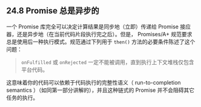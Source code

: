 ## 24.8 Promise 总是异步的

一个 Promise 库完全可以决定计算结果是同步地（立即）传递给 Promise 接应器，还是异步地（在当前代码片段执行完之后）。但是， Promises/A+ 规范要求总是使用后一种执行模式。规范通过下列用于 `then()` 方法的必要条件陈述了这个问题：

> `onFulfilled` 或 `onRejected` 一定不能被调用，直到执行上下文堆栈仅包含平台代码。

这意味着你的代码可以依赖于代码执行的完整性语义（ run-to-completion semantics ）（如同第一部分讲解的），并且这种链式的 Promise 并不会阻碍其它任务的执行。
